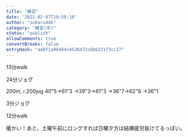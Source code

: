 ```yaml
---
title: "練習"
date: '2021-02-07T19:58:10'
author: "subaru44k"
category: "練習(中)"
status: "publish"
allowComments: true
convertBreaks: false
entryHash: "ad8f1a98484c4528472cdb6321f3cc27"
---
```

13分walk


24分ジョグ

200m, r.200jog
40"5→61"3
→39"3→61"3
→36"7→62"8
→36"1

3分ジョグ

12分walk

暖かい！あと、土曜午前にロングすれば日曜夕方は結構疲労抜けてるっぽい。
